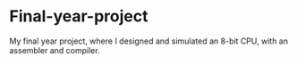 # Final-year-project
My final year project, where I designed and simulated an 8-bit CPU, with an assembler and compiler.
